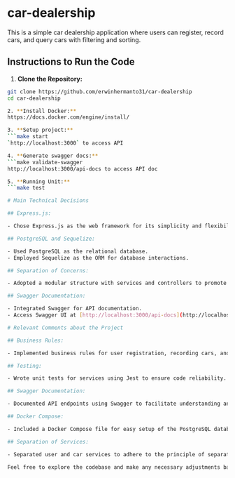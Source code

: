 # car-dealership

This is a simple car dealership application where users can register, record cars, and query cars with filtering and sorting.

## Instructions to Run the Code

1. **Clone the Repository:**

  ```bash
  git clone https://github.com/erwinhermanto31/car-dealership
  cd car-dealership

2. **Install Docker:**
  https://docs.docker.com/engine/install/

3. **Setup project:**
  ```make start
  `http://localhost:3000` to access API

4. **Generate swagger docs:**
  ```make validate-swagger
  http://localhost:3000/api-docs to access API doc

5. **Running Unit:**
  ```make test

# Main Technical Decisions

## Express.js:

- Chose Express.js as the web framework for its simplicity and flexibility.

## PostgreSQL and Sequelize:

- Used PostgreSQL as the relational database.
- Employed Sequelize as the ORM for database interactions.

## Separation of Concerns:

- Adopted a modular structure with services and controllers to promote code organization and maintainability.

## Swagger Documentation:

- Integrated Swagger for API documentation.
- Access Swagger UI at [http://localhost:3000/api-docs](http://localhost:3000/api-docs) after running the application.

# Relevant Comments about the Project

## Business Rules:

- Implemented business rules for user registration, recording cars, and querying cars with filtering and sorting.

## Testing:

- Wrote unit tests for services using Jest to ensure code reliability.

## Swagger Documentation:

- Documented API endpoints using Swagger to facilitate understanding and usage.

## Docker Compose:

- Included a Docker Compose file for easy setup of the PostgreSQL database.

## Separation of Services:

- Separated user and car services to adhere to the principle of separation of concerns.

Feel free to explore the codebase and make any necessary adjustments based on your specific needs.
